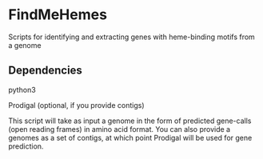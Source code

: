 # FindMeHemes
Scripts for identifying and extracting genes with heme-binding motifs from a genome

## Dependencies
python3

Prodigal (optional, if you provide contigs)

This script will take as input a genome in the form of predicted gene-calls (open reading frames) in amino acid format.
You can also provide a genomes as a set of contigs, at which point Prodigal will be used for gene prediction.
